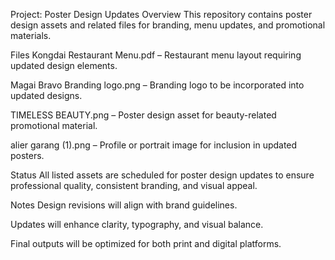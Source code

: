 Project: Poster Design Updates
Overview
This repository contains poster design assets and related files for branding, menu updates, and promotional materials.

Files
Kongdai Restaurant Menu.pdf – Restaurant menu layout requiring updated design elements.

Magai Bravo Branding logo.png – Branding logo to be incorporated into updated designs.

TIMELESS BEAUTY.png – Poster design asset for beauty-related promotional material.

alier garang (1).png – Profile or portrait image for inclusion in updated posters.

Status
All listed assets are scheduled for poster design updates to ensure professional quality, consistent branding, and visual appeal.

Notes
Design revisions will align with brand guidelines.

Updates will enhance clarity, typography, and visual balance.

Final outputs will be optimized for both print and digital platforms.

